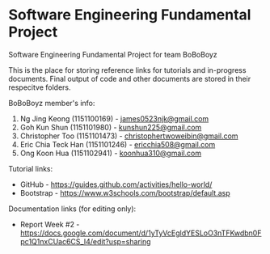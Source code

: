 # Software Engineering Fundamental Project
Software Engineering Fundamental Project for team BoBoBoyz

This is the place for storing reference links for tutorials and in-progress documents. Final output of code and other documents are stored in their respecitve folders.

BoBoBoyz member's info:
1) Ng Jing Keong (1151100169) - james0523njk@gmail.com
2) Goh Kun Shun (1151101980) - kunshun225@gmail.com
3) Christopher Too (1151101473) - christophertwoweibin@gmail.com
4) Eric Chia Teck Han (1151101246) - ericchia508@gmail.com
5) Ong Koon Hua (1151102941) - koonhua310@gmail.com


Tutorial links:
- GitHub - https://guides.github.com/activities/hello-world/
- Bootstrap - https://www.w3schools.com/bootstrap/default.asp

Documentation links (for editing only):
- Report Week #2 - https://docs.google.com/document/d/1yTyVcEgldYESLoO3nTFKwdbn0Fpc1Q1nxCUac6CS_I4/edit?usp=sharing
